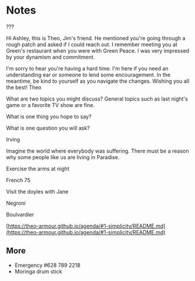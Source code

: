 # Notes

???

Hi Ashley, this is Theo, Jim's friend. He mentioned you're going through a rough patch and asked if I could reach out. I remember meeting you at Green's restaurant when you were with Green Peace. I was very impressed by your dynamism and commitment.

  

I'm sorry to hear you're having a hard time. I'm here if you need an understanding ear or someone to lend some encouragement. In the meantime, be kind to yourself as you navigate the changes. Wishing you all the best! Theo

  

What are two topics you might discuss? General topics such as last night's game or a favorite TV show are fine.

What is one thing you hope to say?

What is one question you will ask?

Irving

Imagine the world where everybody was suffering. There must be a reason why some people like us are living in Paradise. 

Exercise the arms at night

French 75

Visit the doyles with Jane

Negroni

Boulvardier

[https://theo-armour.github.io/agenda/#1-simplicity/README.md](https://theo-armour.github.io/agenda/#1-simplicity/README.md)

## More

* Emergency #628 789 2218
* Moringa drum stick